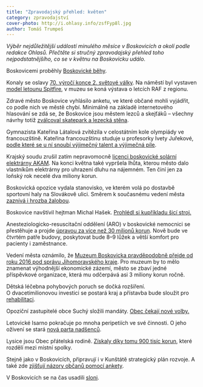 ```yaml
---
title: "Zpravodajský přehled: květen"
category: zpravodajství
cover-photo: http://i.ohlasy.info/zsfFyp8l.jpg
author: Tomáš Trumpeš
---
```


*Výběr nejdůležitější událostí minulého měsíce v Boskovicích a okolí podle redakce Ohlasů. Přečtěte si stručný zpravodajský přehled toho nejpodstatnějšího, co se v květnu na Boskovicku událo.*

Boskovicemi proběhly [Boskovické běhy](https://scontent-fra3-1.xx.fbcdn.net/hphotos-xpt1/v/t1.0-9/11112465_822022301185220_4630577216559904631_n.jpg?oh=b4dcd668477c91c257fa528634f37909&oe=5606B9BF).

Konaly se oslavy [70. výročí konce 2. světové války](/clanky/2015/05/osvobozeni-boskovic.html). Na náměstí byl vystaven [model letounu Spitfire](https://www.facebook.com/media/set/?set=a.824252094295574.1073741846.781692698551514&type=3), v muzeu se koná výstava o letcích RAF z regionu.

Zdravé město Boskovice vyhlásilo anketu, ve které občané mohli vyjádřit, co podle nich ve městě chybí. Minimálně na základě internetového hlasování se zdá se, že Boskovice jsou městem lezců a skejťáků – všechny návrhy totiž [zválcoval skatepark a lezecká stěna](http://ankety.boskovice.cz/zdravemesto/).

Gymnazista Kateřina Látalová zvítězila v celostátním kole olympiády ve francouzštině. Kateřina francouzštinu studuje u profesorky Ivety Juřekové, [podle které se u ní snoubí výjimečný talent a výjimečná píle](/clanky/2015/05/vitezka-olympiady.html).

Krajský soudu zrušil zatím nepravomocně [licenci boskovické solární elektrárny AKAM](/clanky/2015/05/akam-bez-licence.html). Na konci května také vypršela lhůta, kterou město dalo vlastníkům elektrárny pro uhrazení dluhu na nájemném. Ten činí jen za loňský rok necelé dva miliony korun.

Boskovická opozice vydala stanovisko, ve kterém volá po dostavbě sportovní haly na Slovákově ulici. Směrem k současnému vedení města [zaznívá i hrozba žalobou](/clanky/2015/05/opozice-hala.html).

Boskovice navštívil hejtman Michal Hašek. [Prohlédl si kupříkladu šicí stroj.](https://scontent-fra3-1.xx.fbcdn.net/hphotos-xpa1/v/t1.0-9/11350910_1090473580979533_8986951864945789260_n.jpg?oh=0957bcad92a4103b36a2eb7df6432d99&oe=55F843EB)

Anesteziologicko-resuscitační oddělení (ARO)  v boskovické nemocnici se přestěhuje a projde [úpravou za více než 30 milionů korun](http://www.zrcadlo.net/clanky/Rozsiri-detskou-lecebnu-v-Boskovicich-za-dvacet-milionu-korun-1735/). Nově bude ve čtvrtém patře budovy, poskytovat bude 8–9 lůžek a větší komfort pro pacienty i zaměstnance.

Vedení města oznámilo, že [Muzeum Boskovicka pravděpodobně přejde od roku 2016 pod správu Jihomoravského kraje](/clanky/2015/05/muzeum-na-kraj.html). Pro muzeum by to mělo znamenat výhodnější ekonomické zázemí, město se zbaví jedné příspěvkové organizace, která mu odčerpává asi 3 miliony korun ročně.

Dětská léčebna pohybových poruch se dočká rozšíření. O dvacetimilionovou investici se postará kraj a přístavba bude sloužit pro [rehabilitaci](http://www.zrcadlo.net/clanky/Rozsiri-detskou-lecebnu-v-Boskovicich-za-dvacet-milionu-korun-1735/).

Opoziční zastupitelé obce Suchý složili mandáty. [Obec čekají nové volby.](http://www.zrcadlo.net/clanky/Opozicni-zastupitele-slozili-mandaty-Suchy-cekaji-nove-volby-1745/)

Letovické Isarno pokračuje po mnoha peripetiích ve své činnosti. O jeho oživení se stará [nová parta nadšenců](http://www.zrcadlo.net/clanky/Letovicke-Isarno-oziva-pripravuje-se-zmena-provozovatele-1715/).

Lysice jsou Obec přátelská rodině. [Získaly díky tomu 900 tisíc korun](http://blanensky.denik.cz/zpravy_region/lysice-vyhraly-soutez-a-devet-set-tisic-korun-20150528.html), které rozdělí mezi místní spolky.

Stejně jako v Boskovicích, připravují i v Kunštátě strategický plán rozvoje. A také zde [zjišťují názory občanů pomocí ankety](http://blanensky.denik.cz/zpravy_region/anketa-kunstatskym-napovi-na-co-se-zamerit-pri-zpracovani-stategickeho-planu-20150506.html).

V Boskovicích se na čas usadili [sloni](https://scontent-fra3-1.xx.fbcdn.net/hphotos-xpt1/v/t1.0-9/1907758_826442407409876_2177615663895896240_n.jpg?oh=359b2d4161070a5d08651ccd568f6d0e&oe=55FDFEFA).
